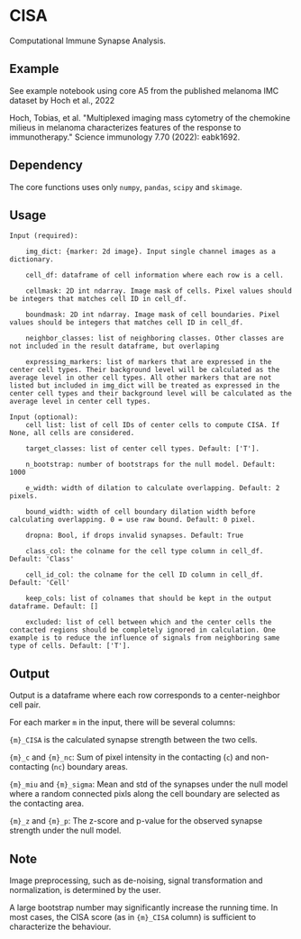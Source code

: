 # CISA
 Computational Immune Synapse Analysis.

## Example

See example notebook using core A5 from the published melanoma IMC dataset by Hoch et al., 2022

Hoch, Tobias, et al. "Multiplexed imaging mass cytometry of the chemokine milieus in melanoma characterizes features of the response to immunotherapy." Science immunology 7.70 (2022): eabk1692.

## Dependency

The core functions uses only ```numpy```, ```pandas```, ```scipy``` and ```skimage```.

## Usage
    Input (required):

        img_dict: {marker: 2d image}. Input single channel images as a dictionary.

        cell_df: dataframe of cell information where each row is a cell.

        cellmask: 2D int ndarray. Image mask of cells. Pixel values should be integers that matches cell ID in cell_df.

        boundmask: 2D int ndarray. Image mask of cell boundaries. Pixel values should be integers that matches cell ID in cell_df.

        neighbor_classes: list of neighboring classes. Other classes are not included in the result dataframe, but overlaping 

        expressing_markers: list of markers that are expressed in the center cell types. Their background level will be calculated as the average level in other cell types. All other markers that are not listed but included in img_dict will be treated as expressed in the center cell types and their background level will be calculated as the average level in center cell types.

    Input (optional):
        cell list: list of cell IDs of center cells to compute CISA. If None, all cells are considered.

        target_classes: list of center cell types. Default: ['T'].

        n_bootstrap: number of bootstraps for the null model. Default: 1000

        e_width: width of dilation to calculate overlapping. Default: 2 pixels.

        bound_width: width of cell boundary dilation width before calculating overlapping. 0 = use raw bound. Default: 0 pixel.

        dropna: Bool, if drops invalid synapses. Default: True

        class_col: the colname for the cell type column in cell_df. Default: 'Class'

        cell_id_col: the colname for the cell ID column in cell_df. Default: 'Cell'

        keep_cols: list of colnames that should be kept in the output dataframe. Default: []
        
        excluded: list of cell between which and the center cells the contacted regions should be completely ignored in calculation. One example is to reduce the influence of signals from neighboring same type of cells. Default: ['T'].

    
## Output
Output is a dataframe where each row corresponds to a center-neighbor cell pair.

For each marker ```m``` in the input, there will be several columns:

```{m}_CISA``` is the calculated synapse strength between the two cells.

```{m}_c``` and ```{m}_nc```: Sum of pixel intensity in the contacting (```c```) and non-contacting (```nc```) boundary areas.

```{m}_miu``` and ```{m}_sigma```: Mean and std of the synapses under the null model where a random connected pixls along the cell boundary are selected as the contacting area.

```{m}_z``` and ```{m}_p```: The z-score and p-value for the observed synapse strength under the null model.

## Note

Image preprocessing, such as de-noising, signal transformation and normalization, is determined by the user. 

A large bootstrap number may significantly increase the running time. In most cases, the CISA score (as in ```{m}_CISA``` column) is sufficient to characterize the behaviour.
